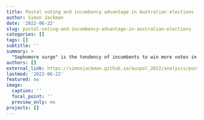 ```yaml
---
title: Postal voting and incumbency advantage in Australian elections
author: Simon Jackman
date: '2022-06-22'
slug: postal-voting-and-incumbency-advantage-in-australian-elections
categories: []
tags: []
subtitle: ''
summary: >
  "Sophomore surge" is the tendency of incumbents to win more votes in their first bid for re-election relative to their preceding (and successful) candidacy as a challenger, as they acquire the advantages accruing to incumbents: name recognition and public-funded resources chief among them. Sophomore surge seems particularly pronounced for independents and in postal voting, a form of voting becoming more widely used in Australian federal elections.  Incumbents are granted privileged access to a copy of the electoral roll that identifies postal voters _inter alia_ (per §90B of the _Commonwealth Electoral Act_).  Incumbents' access and major party experience in exploiting this information is the source of this particular form of incumbency advantage, denied to new entrants to the electoral marketplace.
authors: []
external_link: https://simonjackman.github.io/auspol_2022/analysis/postal_incumbency.html
lastmod: '2022-06-22'
featured: no
image:
  caption: ''
  focal_point: ''
  preview_only: no
projects: []
---
```

